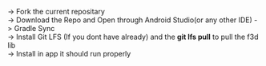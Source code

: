 -> Fork the current repositary  
-> Download the Repo and Open through Android Studio(or any other IDE) 
-> Gradle Sync  
-> Install Git LFS (If you dont have already) and the __git lfs pull__ to pull the f3d lib  
-> Install in app it should run properly  
